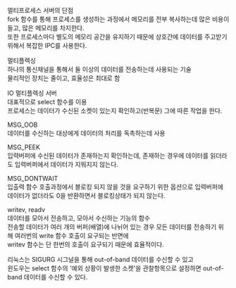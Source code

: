 멀티프로세스 서버의 단점   
fork 함수를 통해 프로세스를 생성하는 과정에서 메모리를 전부 복사하는데 많은 비용이 들고, 많은 메모리를 차지한다.   
또한 프로세스마다 별도의 메모리 공간을 유지하기 때문에 상호간에 데이터를 주고받기 위해서 복잡한 IPC를 사용한다.

멀티플렉싱   
하나의 통신채널을 통해서 둘 이상의 데이터를 전송하는데 사용되는 기술   
물리적인 장치는 줄이고, 효율성은 최대로 함

IO 멀티플렉싱 서버   
대표적으로 select 함수를 이용   
프로세스는 데이터가 수신된 소켓이 있는지 확인하고(반복문) 그에 따른 작업을 한다.

MSG_OOB   
데이터를 수신하는 대상에게 데이터의 처리를 독촉하는데 사용

MSG_PEEK   
입력버퍼에 수신된 데이터가 존재하는지 확인하는데, 존재하는 경우에 데이터를 읽더라도 입력버퍼에서 데이터가 지워지지 않는다.

MSG_DONTWAIT   
입출력 함수 호출과정에서 블로킹 되지 않을 것을 요구하기 위한 옵션으로 입력버퍼에 데이터가 없더라도 0을 반환하면서 블로킹상태가 되지 않는다.

writev, readv   
데이터를 모아서 전송하고, 모아서 수신하는 기능의 함수   
전송할 데이터가 여러 개의 버퍼(배열)에 나뉘어 있는 경우 모든 데이터를 전송하기 위해 여러번의 write 함수 호출이 요구되는 반면에   
writev 함수는 단 한번의 호출이 요구되기 때문에 효율적이다.

리눅스는 SIGURG 시그널을 통해 out-of-band 데이터를 수신할 수 있고   
윈도우는 select 함수의 '예외 상황이 발생한 소켓'을 관찰항목으로 설정하면 out-of-band 데이터를 수신할 수 있다.